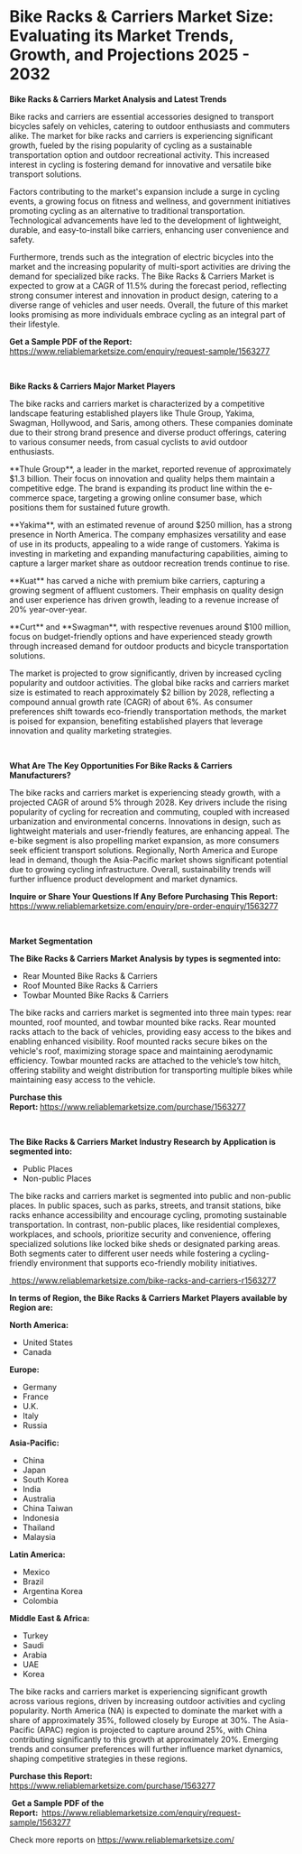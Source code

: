 <p><h1>Bike Racks & Carriers Market Size: Evaluating its Market Trends, Growth, and Projections 2025 - 2032</h1></p><p><strong>Bike Racks & Carriers Market Analysis and Latest Trends</strong></p>
<p><p>Bike racks and carriers are essential accessories designed to transport bicycles safely on vehicles, catering to outdoor enthusiasts and commuters alike. The market for bike racks and carriers is experiencing significant growth, fueled by the rising popularity of cycling as a sustainable transportation option and outdoor recreational activity. This increased interest in cycling is fostering demand for innovative and versatile bike transport solutions.</p><p>Factors contributing to the market's expansion include a surge in cycling events, a growing focus on fitness and wellness, and government initiatives promoting cycling as an alternative to traditional transportation. Technological advancements have led to the development of lightweight, durable, and easy-to-install bike carriers, enhancing user convenience and safety.</p><p>Furthermore, trends such as the integration of electric bicycles into the market and the increasing popularity of multi-sport activities are driving the demand for specialized bike racks. The Bike Racks & Carriers Market is expected to grow at a CAGR of 11.5% during the forecast period, reflecting strong consumer interest and innovation in product design, catering to a diverse range of vehicles and user needs. Overall, the future of this market looks promising as more individuals embrace cycling as an integral part of their lifestyle.</p></p>
<p><strong>Get a Sample PDF of the Report:&nbsp;</strong> <a href="https://www.reliablemarketsize.com/enquiry/request-sample/1563277?utm_campaign=2532&utm_medium=2&utm_source=Github&utm_content=ia&utm_term=22022025&utm_id=bike-racks-carriers">https://www.reliablemarketsize.com/enquiry/request-sample/1563277</a></p>
<p>&nbsp;</p>
<p><strong>Bike Racks & Carriers Major Market Players</strong></p>
<p><p>The bike racks and carriers market is characterized by a competitive landscape featuring established players like Thule Group, Yakima, Swagman, Hollywood, and Saris, among others. These companies dominate due to their strong brand presence and diverse product offerings, catering to various consumer needs, from casual cyclists to avid outdoor enthusiasts.</p><p>**Thule Group**, a leader in the market, reported revenue of approximately $1.3 billion. Their focus on innovation and quality helps them maintain a competitive edge. The brand is expanding its product line within the e-commerce space, targeting a growing online consumer base, which positions them for sustained future growth.</p><p>**Yakima**, with an estimated revenue of around $250 million, has a strong presence in North America. The company emphasizes versatility and ease of use in its products, appealing to a wide range of customers. Yakima is investing in marketing and expanding manufacturing capabilities, aiming to capture a larger market share as outdoor recreation trends continue to rise.</p><p>**Kuat** has carved a niche with premium bike carriers, capturing a growing segment of affluent customers. Their emphasis on quality design and user experience has driven growth, leading to a revenue increase of 20% year-over-year.</p><p>**Curt** and **Swagman**, with respective revenues around $100 million, focus on budget-friendly options and have experienced steady growth through increased demand for outdoor products and bicycle transportation solutions.</p><p>The market is projected to grow significantly, driven by increased cycling popularity and outdoor activities. The global bike racks and carriers market size is estimated to reach approximately $2 billion by 2028, reflecting a compound annual growth rate (CAGR) of about 6%. As consumer preferences shift towards eco-friendly transportation methods, the market is poised for expansion, benefiting established players that leverage innovation and quality marketing strategies.</p></p>
<p>&nbsp;</p>
<p><strong>What Are The Key Opportunities For Bike Racks & Carriers Manufacturers?</strong></p>
<p><p>The bike racks and carriers market is experiencing steady growth, with a projected CAGR of around 5% through 2028. Key drivers include the rising popularity of cycling for recreation and commuting, coupled with increased urbanization and environmental concerns. Innovations in design, such as lightweight materials and user-friendly features, are enhancing appeal. The e-bike segment is also propelling market expansion, as more consumers seek efficient transport solutions. Regionally, North America and Europe lead in demand, though the Asia-Pacific market shows significant potential due to growing cycling infrastructure. Overall, sustainability trends will further influence product development and market dynamics.</p></p>
<p><strong>Inquire or Share Your Questions If Any Before Purchasing This Report:</strong> <a href="https://www.reliablemarketsize.com/enquiry/pre-order-enquiry/1563277?utm_campaign=2532&utm_medium=2&utm_source=Github&utm_content=ia&utm_term=22022025&utm_id=bike-racks-carriers">https://www.reliablemarketsize.com/enquiry/pre-order-enquiry/1563277</a></p>
<p>&nbsp;</p>
<p><strong>Market Segmentation</strong></p>
<p><strong>The Bike Racks & Carriers Market Analysis by types is segmented into:</strong></p>
<p><ul><li>Rear Mounted Bike Racks & Carriers</li><li>Roof Mounted Bike Racks & Carriers</li><li>Towbar Mounted Bike Racks & Carriers</li></ul></p>
<p><p>The bike racks and carriers market is segmented into three main types: rear mounted, roof mounted, and towbar mounted bike racks. Rear mounted racks attach to the back of vehicles, providing easy access to the bikes and enabling enhanced visibility. Roof mounted racks secure bikes on the vehicle's roof, maximizing storage space and maintaining aerodynamic efficiency. Towbar mounted racks are attached to the vehicle’s tow hitch, offering stability and weight distribution for transporting multiple bikes while maintaining easy access to the vehicle.</p></p>
<p><strong>Purchase this Report:&nbsp;</strong><a href="https://www.reliablemarketsize.com/purchase/1563277?utm_campaign=2532&utm_medium=2&utm_source=Github&utm_content=ia&utm_term=22022025&utm_id=bike-racks-carriers">https://www.reliablemarketsize.com/purchase/1563277</a></p>
<p>&nbsp;</p>
<p><strong>The Bike Racks & Carriers Market Industry Research by Application is segmented into:</strong></p>
<p><ul><li>Public Places</li><li>Non-public Places</li></ul></p>
<p><p>The bike racks and carriers market is segmented into public and non-public places. In public spaces, such as parks, streets, and transit stations, bike racks enhance accessibility and encourage cycling, promoting sustainable transportation. In contrast, non-public places, like residential complexes, workplaces, and schools, prioritize security and convenience, offering specialized solutions like locked bike sheds or designated parking areas. Both segments cater to different user needs while fostering a cycling-friendly environment that supports eco-friendly mobility initiatives.</p></p>
<p><a href="https://www.reliablemarketsize.com/bike-racks-and-carriers-r1563277?utm_campaign=2532&utm_medium=2&utm_source=Github&utm_content=ia&utm_term=22022025&utm_id=bike-racks-carriers">&nbsp;https://www.reliablemarketsize.com/bike-racks-and-carriers-r1563277</a></p>
<p><strong>In terms of Region, the Bike Racks & Carriers Market Players available by Region are:</strong></p>
<p>
    <p> <strong> North America: </strong>
        <ul>
            <li>United States</li>
            <li>Canada</li>
        </ul>
        </p> 
    <p> <strong> Europe: </strong>
        <ul>
            <li>Germany</li>
            <li>France</li>
            <li>U.K.</li>
            <li>Italy</li>
            <li>Russia</li>
        </ul>
        </p> 
    <p> <strong> Asia-Pacific: </strong>
        <ul>
            <li>China</li>
            <li>Japan</li>
            <li>South Korea</li>
            <li>India</li>
            <li>Australia</li>
            <li>China Taiwan</li>
            <li>Indonesia</li>
            <li>Thailand</li>
            <li>Malaysia</li>
        </ul>
        </p> 
    <p> <strong> Latin America: </strong>
        <ul>
            <li>Mexico</li>
            <li>Brazil</li>
            <li>Argentina Korea</li>
            <li>Colombia</li>
        </ul>
        </p> 
    <p> <strong> Middle East & Africa: </strong>
        <ul>
            <li>Turkey</li>
            <li>Saudi</li>
            <li>Arabia</li>
            <li>UAE</li>
            <li>Korea</li>
        </ul>
    </p>
    </p>
<p><p>The bike racks and carriers market is experiencing significant growth across various regions, driven by increasing outdoor activities and cycling popularity. North America (NA) is expected to dominate the market with a share of approximately 35%, followed closely by Europe at 30%. The Asia-Pacific (APAC) region is projected to capture around 25%, with China contributing significantly to this growth at approximately 20%. Emerging trends and consumer preferences will further influence market dynamics, shaping competitive strategies in these regions.</p></p>
<p><strong>Purchase this Report: </strong><a href="https://www.reliablemarketsize.com/purchase/1563277?utm_campaign=2532&utm_medium=2&utm_source=Github&utm_content=ia&utm_term=22022025&utm_id=bike-racks-carriers">https://www.reliablemarketsize.com/purchase/1563277</a></p>
<p>&nbsp;<strong>Get a Sample PDF of the Report:&nbsp;&nbsp;</strong><a href="https://www.reliablemarketsize.com/enquiry/request-sample/1563277?utm_campaign=2532&utm_medium=2&utm_source=Github&utm_content=ia&utm_term=22022025&utm_id=bike-racks-carriers">https://www.reliablemarketsize.com/enquiry/request-sample/1563277</a></p>
<p><strong></strong></p>
<p>Check more reports on <a href="https://www.reliablemarketsize.com/?utm_campaign=2532&utm_medium=2&utm_source=Github&utm_content=ia&utm_term=22022025&utm_id=bike-racks-carriers">https://www.reliablemarketsize.com/</a></p>